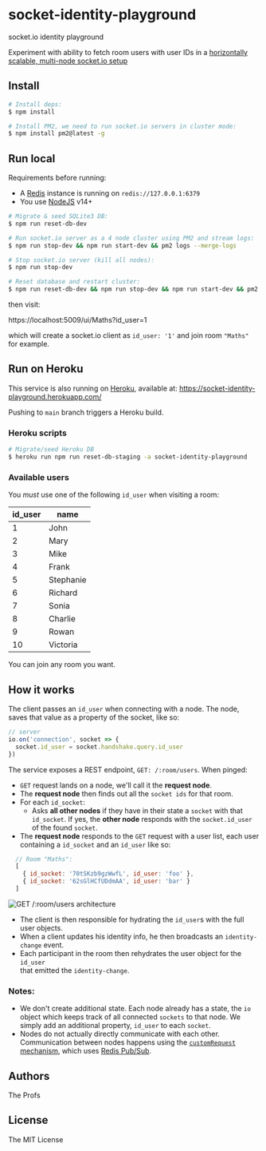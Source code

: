 # socket-identity-playground
socket.io identity playground

Experiment with ability to fetch room users with user IDs in
a [horizontally scalable, multi-node socket.io setup][socket.io-multiple-nodes]

## Install

```bash
# Install deps:
$ npm install

# Install PM2, we need to run socket.io servers in cluster mode:
$ npm install pm2@latest -g
```

## Run local

Requirements before running:

- A [Redis][redis] instance is running on `redis://127.0.0.1:6379`
- You use [NodeJS][nodejs] v14+

```bash
# Migrate & seed SQLite3 DB:
$ npm run reset-db-dev

# Run socket.io server as a 4 node cluster using PM2 and stream logs:
$ npm run stop-dev && npm run start-dev && pm2 logs --merge-logs

# Stop socket.io server (kill all nodes):
$ npm run stop-dev

# Reset database and restart cluster:
$ npm run reset-db-dev && npm run stop-dev && npm run start-dev && pm2 logs --merge-logs
```

then visit:

https://localhost:5009/ui/Maths?id_user=1

which will create a socket.io client as `id_user: '1'` and join room `"Maths"`
for example.

## Run on Heroku

This service is also running on [Heroku][heroku], available at: https://socket-identity-playground.herokuapp.com/

Pushing to `main` branch triggers a Heroku build.

### Heroku scripts

```bash
# Migrate/seed Heroku DB
$ heroku run npm run reset-db-staging -a socket-identity-playground
```

### Available users

You *must* use one of the following `id_user` when visiting a room:

| id_user | name      |
|---------|-----------|
| 1       | John      |
| 2       | Mary      |
| 3       | Mike      |
| 4       | Frank     |
| 5       | Stephanie |
| 6       | Richard   |
| 7       | Sonia     |
| 8       | Charlie   |
| 9       | Rowan     |
| 10      | Victoria  |

You can join any room you want.

## How it works

The client passes an `id_user` when connecting with a node.
The node, saves that value as a property of the socket, like so:

```js
// server
io.on('connection', socket => {
  socket.id_user = socket.handshake.query.id_user
})
```

The service exposes a REST endpoint, `GET: /:room/users`.
When pinged:

- `GET` request lands on a node, we'll call it the **request node**.
- The **request node** then finds out all the `socket ids` for that room.
- For each `id_socket`:
  - Asks **all other nodes** if they have in their state a `socket` with
    that `id_socket`.
    If yes, the **other node** responds with the `socket.id_user` of the
    found `socket`.
- The **request node** responds to the `GET` request with a user list,
  each user containing a `id_socket` and an `id_user` like so:

```js
  // Room "Maths":
  [
    { id_socket: '70tSKzb9gzWwfL', id_user: 'foo' },
    { id_socket: '62sGlHCfUDdmAA', id_user: 'bar' }
  ]
```

![GET /:room/users architecture](https://i.ibb.co/YRgbPsT/Screenshot-2021-11-19-at-12-16-34-PM.png)

- The client is then responsible for hydrating the `id_user`s with the full
  user objects.
- When a client updates his identity info, he then broadcasts an
  `identity-change` event.
- Each participant in the room then rehydrates the user object for the `id_user`  
  that emitted the `identity-change`.

### Notes:

- We don't create additional state. Each node already has a state, the `io`
  object which keeps track of all connected `sockets` to that node.
  We simply add an additional property, `id_user` to each `socket`.
- Nodes do not actually directly communicate with each other.
  Communication between nodes happens using the [`customRequest` mechanism][socketio-custom-request],
  which uses [Redis Pub/Sub][redis-pubsub].

## Authors

The Profs

## License

The MIT License

[nodejs]: https://nodejs.org/en/
[socket.io-multiple-nodes]: https://socket.io/docs/v3/using-multiple-nodes/
[redis]: https://redis.io/
[redis-pubsub]: https://redis.io/topics/pubsub
[socketio-custom-request]: https://github.com/socketio/socket.io-redis-adapter/tree/01028d03dbdc9cc05c940a2ac6bc367119165c16#redisadaptercustomrequestdataobject-fnfunction
[heroku]: https://heroku.com
